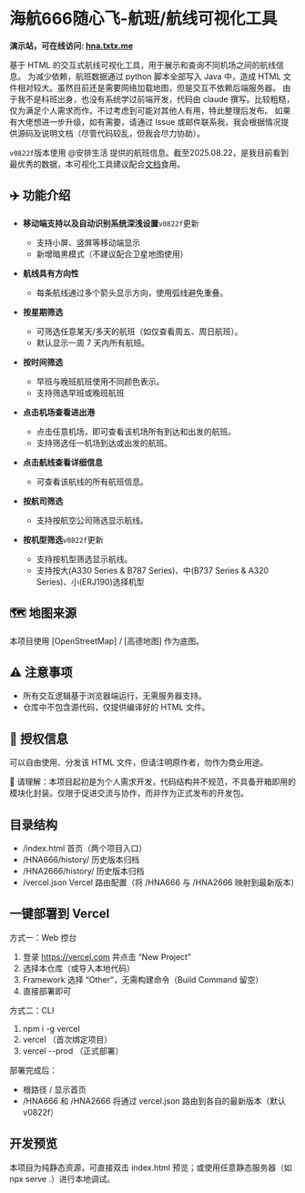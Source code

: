 # 海航666随心飞-航班/航线可视化工具

**演示站，可在线访问: [hna.txtx.me](https://hna.txtx.me)**

基于 HTML 的交互式航线可视化工具，用于展示和查询不同机场之间的航线信息。
为减少依赖，航班数据通过 python 脚本全部写入 Java 中，造成 HTML 文件相对较大。虽然目前还是需要网络加载地图，但是交互不依赖后端服务器。
由于我不是科班出身，也没有系统学过前端开发，代码由 claude 撰写。比较粗糙，仅为满足个人需求而作。不过考虑到可能对其他人有用，特此整理后发布。
如果有大佬想进一步升级，如有需要，请通过 Issue 或邮件联系我，我会根据情况提供源码及说明文档（尽管代码较乱，但我会尽力协助）。

`v0822f`版本使用 @安排生活 提供的航班信息。截至2025.08.22，是我目前看到最优秀的数据，本可视化工具建议配合[文档](https://docs.qq.com/sheet/DY2Zsd2FEZVNKZE1T?tab=BB08J2)食用。

## ✈️ 功能介绍
- **移动端支持以及自动识别系统深浅设置**`v0822f`更新
  - 支持小屏、竖屏等移动端显示
  - 新增暗黑模式（不建议配合卫星地图使用）

- **航线具有方向性**
  - 每条航线通过多个箭头显示方向，使用弧线避免重叠。

- **按星期筛选**
  - 可筛选任意某天/多天的航班（如仅查看周五、周日航班）。
  - 默认显示一周 7 天内所有航班。

- **按时间筛选**
  - 早班与晚班航班使用不同颜色表示。
  - 支持筛选早班或晚班航班

- **点击机场查看进出港**
  - 点击任意机场，即可查看该机场所有到达和出发的航班。
  - 支持筛选任一机场到达或出发的航班。

- **点击航线查看详细信息**
  - 可查看该航线的所有航班信息。

- **按航司筛选**
  - 支持按航空公司筛选显示航线。
 
- **按机型筛选**`v0822f`更新
  - 支持按机型筛选显示航线。
  - 支持按大(A330 Series & B787 Series)、中(B737 Series & A320 Series)、小(ERJ190)选择机型

## 🗺️ 地图来源

本项目使用 [OpenStreetMap] / [高德地图] 作为底图。

## ⚠️ 注意事项

- 所有交互逻辑基于浏览器端运行，无需服务器支持。
- 仓库中不包含源代码，仅提供编译好的 HTML 文件。

## 📄 授权信息

可以自由使用、分发该 HTML 文件，但请注明原作者，勿作为商业用途。

🚧 请理解：本项目起初是为个人需求开发，代码结构并不规范，不具备开箱即用的模块化封装。仅限于促进交流与协作，而非作为正式发布的开发包。

## 目录结构

- /index.html 首页（两个项目入口）
- /HNA666/history/ 历史版本归档
- /HNA2666/history/ 历史版本归档
- /vercel.json Vercel 路由配置（将 /HNA666 与 /HNA2666 映射到最新版本）


## 一键部署到 Vercel

方式一：Web 控台
1) 登录 https://vercel.com 并点击 “New Project”
2) 选择本仓库（或导入本地代码）
3) Framework 选择 “Other”，无需构建命令（Build Command 留空）
4) 直接部署即可

方式二：CLI
1) npm i -g vercel
2) vercel （首次绑定项目）
3) vercel --prod （正式部署）

部署完成后：
- 根路径 / 显示首页
- /HNA666 和 /HNA2666 将通过 vercel.json 路由到各自的最新版本（默认 v0822f）

## 开发预览

本项目为纯静态资源，可直接双击 index.html 预览；或使用任意静态服务器（如 npx serve .）进行本地调试。